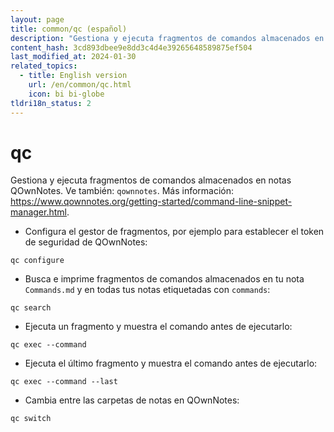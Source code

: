 ```yaml
---
layout: page
title: common/qc (español)
description: "Gestiona y ejecuta fragmentos de comandos almacenados en notas QOwnNotes."
content_hash: 3cd893dbee9e8dd3c4d4e39265648589875ef504
last_modified_at: 2024-01-30
related_topics:
  - title: English version
    url: /en/common/qc.html
    icon: bi bi-globe
tldri18n_status: 2
---
```

# qc

Gestiona y ejecuta fragmentos de comandos almacenados en notas QOwnNotes.
Ve también: `qownnotes`.
Más información: <https://www.qownnotes.org/getting-started/command-line-snippet-manager.html>.

- Configura el gestor de fragmentos, por ejemplo para establecer el token de seguridad de QOwnNotes:

`qc configure`

- Busca e imprime fragmentos de comandos almacenados en tu nota `Commands.md` y en todas tus notas etiquetadas con `commands`:

`qc search`

- Ejecuta un fragmento y muestra el comando antes de ejecutarlo:

`qc exec --command`

- Ejecuta el último fragmento y muestra el comando antes de ejecutarlo:

`qc exec --command --last`

- Cambia entre las carpetas de notas en QOwnNotes:

`qc switch`
